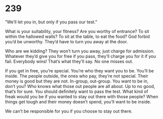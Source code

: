 # 239

“We’ll let you in, but only if you pass our test.”  
  
What is your suitability, your fitness? Are you worthy of entrance? To sit within the hallowed walls? To sit at the table, to eat the food? God forbid you’d be unworthy. They’d have to turn you away at the door. 

Who are we kidding? They won’t turn you away, just charge for admission. Whatever they’d give you for free if you pass, they’ll charge you for it if you fail. Everybody wins! That’s what they’ll say. No one misses out.

If you get in free, you’re special. You’re who they want you to be. You’ll be inside. The people outside, the ones who pay, they’re not special. Their money is good but they are not. In-group, out-group. You want to be in, don’t you? Who knows what those out people are all about. Up to no good, that’s for sure. You should definitely want to pass the test. What kind of freak would you be if you wanted to stay out there with those people? When things get tough and their money doesn’t spend, you’ll want to be inside. 

We can’t be responsible for you if you choose to stay out there.